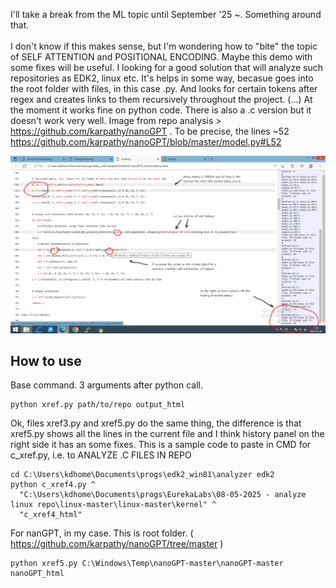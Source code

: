 I'll take a break from the ML topic until September '25 ~. Something around that.
<br /><br />
I don't know if this makes sense, but I'm wondering how to "bite" the topic of SELF ATTENTION and POSITIONAL ENCODING. Maybe this demo with some fixes will be useful. I looking for a good solution that will analyze such repositories as EDK2, linux etc. It's helps in some way, becasue goes into the root folder with files, in this case .py. And looks for certain tokens after regex and creates links to them recursively throughout the project. (...) At the moment it works fine on python code. There is also a .c version but it doesn't work very well. Image from repo analysis > https://github.com/karpathy/nanoGPT . To be precise, the lines ~52 https://github.com/karpathy/nanoGPT/blob/master/model.py#L52

![dump](https://raw.githubusercontent.com/KarolDuracz/scratchpad/refs/heads/main/MachineLearning/ML%20with%20EurekaLabs/29-05-2025%20-%20EurekaLabs%20practice/screen%2029-05-2025%20ml%20eureka.png)

<h2>How to use</h2>
Base command. 3 arguments after python call.

```
python xref.py path/to/repo output_html
```

Ok, files xref3.py and xref5.py do the same thing, the difference is that xref5.py shows all the lines in the current file and I think history panel on the right side it has an some fixes. This is a sample code to paste in CMD for c_xref.py, i.e. to ANALYZE .C FILES IN REPO

```
cd C:\Users\kdhome\Documents\progs\edk2_win81\analyzer edk2
python c_xref4.py ^
  "C:\Users\kdhome\Documents\progs\EurekaLabs\08-05-2025 - analyze linux repo\linux-master\linux-master\kernel" ^
  "c_xref4_html"
```

For nanGPT, in my case. This is root folder. ( https://github.com/karpathy/nanoGPT/tree/master ) 

```
python xref5.py C:\Windows\Temp\nanoGPT-master\nanoGPT-master nanoGPT_html
```
